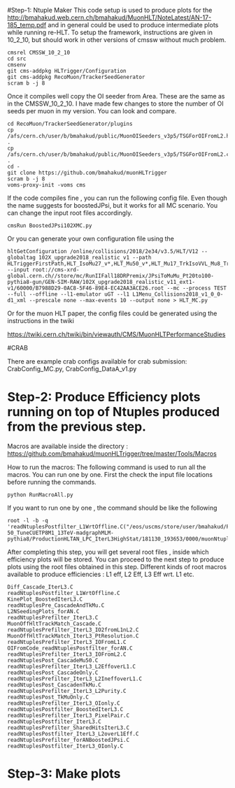 #Step-1: Ntuple Maker
This code setup is used to produce plots for the  http://bmahakud.web.cern.ch/bmahakud/MuonHLT/NoteLatest/AN-17-185_temp.pdf and in general could be used to produce intermediate plots while running re-HLT. To setup the framework, instructions are given in 10_2_10, but should work in other versions of cmssw without much problem.
```
cmsrel CMSSW_10_2_10 
cd src
cmsenv
git cms-addpkg HLTrigger/Configuration
git cms-addpkg RecoMuon/TrackerSeedGenerator
scram b -j 8
```
Once it compiles well copy the OI seeder from Area.  These are the same as in the CMSSW_10_2_10. I have made few changes to store the number of OI seeds per muon in my version. You can look and compare.

```
cd RecoMuon/TrackerSeedGenerator/plugins
cp /afs/cern.ch/user/b/bmahakud/public/MuonOISeeders_v3p5/TSGForOIFromL2.h .
cp /afs/cern.ch/user/b/bmahakud/public/MuonOISeeders_v3p5/TSGForOIFromL2.cc .
cd -
git clone https://github.com/bmahakud/muonHLTrigger
scram b -j 8
voms-proxy-init -voms cms 
```
If the code compiles fine , you can run the following config file. Even though the name suggests for boostedJPsi, but it works for all MC scenario. You can change the input root files accordingly. 

```
cmsRun BoostedJPsi102XMC.py
```

Or you can generate your own configuration file using the 

```
hltGetConfiguration /online/collisions/2018/2e34/v3.5/HLT/V12 --globaltag 102X_upgrade2018_realistic_v1 --path HLTriggerFirstPath,HLT_IsoMu27_v*,HLT_Mu50_v*,HLT_Mu17_TrkIsoVVL_Mu8_TrkIsoVVL_DZ_Mass3p8_v*,HLTriggerFinalPath,HLTAnalyzerEndpath --input root://cms-xrd-global.cern.ch//store/mc/RunIIFall18DRPremix/JPsiToMuMu_Pt20to100-pythia8-gun/GEN-SIM-RAW/102X_upgrade2018_realistic_v11_ext1-v1/60000/B7988D29-0AC8-5F46-89E4-EC42AA3ACE26.root --mc --process TEST --full --offline --l1-emulator uGT --l1 L1Menu_Collisions2018_v1_0_0-d1_xml --prescale none --max-events 10 --output none > HLT_MC.py

```
Or for the muon HLT paper, the config files could be generated using the instructions in the twiki

https://twiki.cern.ch/twiki/bin/viewauth/CMS/MuonHLTPerformanceStudies

#CRAB

There are example crab configs available for crab submission: CrabConfig_MC.py, CrabConfig_DataA_v1.py



# Step-2: Produce Efficiency plots running on top of Ntuples produced from the previous step.

Macros are available inside the directory :
https://github.com/bmahakud/muonHLTrigger/tree/master/Tools/Macros

How to run the macros:
The following command is used to run all the macros. You can run one by one. First the check the input file locations before running the commands.
```
python RunMacroAll.py 
```

If you want to run one by one , the command should be like the following
```
root -l -b -q 'readNtuplesPostfilter_L1WrtOffline.C("/eos/uscms/store/user/bmahakud/ProductionHLTAN_LPC_IterL3HighStat/DYJetsToLL_M-50_TuneCUETP8M1_13TeV-madgraphMLM-pythia8/ProductionHLTAN_LPC_IterL3HighStat/181130_193653/0000/muonNtupleData_*.root","DYMC2018")
```

After completing this step, you will get several root files , inside which efficiency plots will be stored. You can proceed to the next step to produce plots using the root files obtained in this step.
Different kinds of root macros available to produce efficiencies : L1 eff, L2 Eff,  L3 Eff wrt. L1 etc.
```
Diff_Cascade_IterL3.C                       readNtuplesPostfilter_L1WrtOffline.C
KinePlot_BoostedIterL3.C                    readNtuplesPre_CascadeAndTkMu.C
L2NSeedingPlots_forAN.C                     readNtuplesPrefilter_IterL3.C
MuonOffHltTrackMatch_Cascade.C              readNtuplesPrefilter_IterL3_IO2fromL1nL2.C
MuonOffHltTrackMatch_IterL3_PtResolution.C  readNtuplesPrefilter_IterL3_IOFromL1.C
OIFromCode_readNtuplesPostfilter_forAN.C    readNtuplesPrefilter_IterL3_IOFromL2.C
readNtuplesPost_CascadeMu50.C               readNtuplesPrefilter_IterL3_L2EffoverL1.C
readNtuplesPost_CascadeOnly.C               readNtuplesPrefilter_IterL3_L2IneffoverL1.C
readNtuplesPost_CascadenTkMu.C              readNtuplesPrefilter_IterL3_L2Purity.C
readNtuplesPost_TkMuOnly.C                  readNtuplesPrefilter_IterL3_OIonly.C
readNtuplesPostfilter_BoostedIterL3.C       readNtuplesPrefilter_IterL3_PixelPair.C
readNtuplesPostfilter_IterL3.C              readNtuplesPrefilter_SharedHitsIterL3.C
readNtuplesPostfilter_IterL3_L2overL1Eff.C  readNtuplesPrefilter_forANBoostedJPsi.C
readNtuplesPostfilter_IterL3_OIonly.C

```

# Step-3: Make plots


















